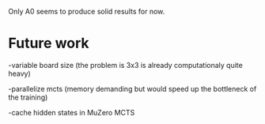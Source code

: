 Only A0 seems to produce solid results for now.

# Future work

  -variable board size (the problem is 3x3 is already computationaly quite heavy)
  
  -parallelize mcts (memory demanding but would speed up the bottleneck of the training)
  
  -cache hidden states in MuZero MCTS
